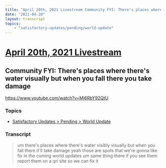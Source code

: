 ```yaml
---
title: "April 20th, 2021 Livestream Community FYI: There's places where there's water visually but when you fall there you take damage"
date: "2021-04-20"
layout: transcript
topics:
    - "satisfactory-updates/pending/world-update"
---
```

# [April 20th, 2021 Livestream](../2021-04-20.md)
## Community FYI: There's places where there's water visually but when you fall there you take damage
https://www.youtube.com/watch?v=Mj6RbY92QtU

### Topics
* [Satisfactory Updates > Pending > World Update](../topics/satisfactory-updates/pending/world-update.md)

### Transcript

> um there's places where there's water visibly visually but when you fall there it'll take damage yeah those are spots that we're gonna like fix in the coming world updates um same thing there if you see them report them on a qri site so we can fix it

